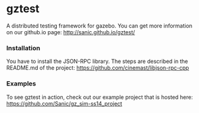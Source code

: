 # gztest

A distributed testing framework for gazebo.
You can get more information on our github.io page: http://sanic.github.io/gztest/

### Installation

You have to install the JSON-RPC library. The steps are described in the README.md of the project: https://github.com/cinemast/libjson-rpc-cpp

### Examples

To see gztest in action, check out our example project that is hosted here: https://github.com/Sanic/gz_sim-ss14_project

